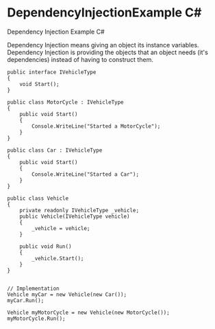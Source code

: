 # DependencyInjectionExample C#
Dependency Injection Example C#

Dependency Injection means giving an object its instance variables.
Dependency Injection is providing the objects that an object needs (it's dependencies) instead of having to construct them.

    public interface IVehicleType
    {
        void Start();
    }

    public class MotorCycle : IVehicleType
    {
        public void Start()
        {
            Console.WriteLine("Started a MotorCycle");
        }
    }

    public class Car : IVehicleType
    {
        public void Start()
        {
            Console.WriteLine("Started a Car");
        }
    }

    public class Vehicle
    {
        private readonly IVehicleType _vehicle;
        public Vehicle(IVehicleType vehicle)
        {
            _vehicle = vehicle;
        }

        public void Run()
        {
            _vehicle.Start();
        }
    }
    
    
    // Implementation
    Vehicle myCar = new Vehicle(new Car());
    myCar.Run();
   
    Vehicle myMotorCycle = new Vehicle(new MotorCycle());
    myMotorCycle.Run();
      
